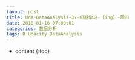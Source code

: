 ```yaml
---
layout: post
title: Uda-DataAnalysis-37-机器学习-【ing】-回归
date: 2018-01-16 07:00:01
categories: 数据分析
tags: R Udacity DataAnalysis 
---
```

* content
{:toc}


